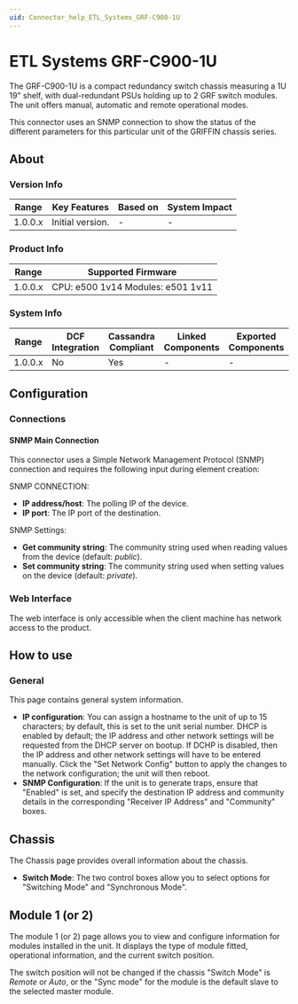 ```yaml
---
uid: Connector_help_ETL_Systems_GRF-C900-1U
---
```


# ETL Systems GRF-C900-1U

The GRF-C900-1U is a compact redundancy switch chassis measuring a 1U 19" shelf, with dual-redundant PSUs holding up to 2 GRF switch modules. The unit offers manual, automatic and remote operational modes.

This connector uses an SNMP connection to show the status of the different parameters for this particular unit of the GRIFFIN chassis series.

## About

### Version Info

| Range     | Key Features     | Based on     | System Impact     |
|-----------|------------------|--------------|-------------------|
| 1.0.0.x   | Initial version. | -            | -                 |

### Product Info

| Range     | Supported Firmware                |
|-----------|-----------------------------------|
| 1.0.0.x   | CPU: e500 1v14 Modules: e501 1v11 |

### System Info

| Range     | DCF Integration     | Cassandra Compliant     | Linked Components     | Exported Components     |
|-----------|---------------------|-------------------------|-----------------------|-------------------------|
| 1.0.0.x   | No                  | Yes                     | -                     | -                       |

## Configuration

### Connections

#### SNMP Main Connection

This connector uses a Simple Network Management Protocol (SNMP) connection and requires the following input during element creation:

SNMP CONNECTION:

- **IP address/host**: The polling IP of the device.
- **IP port**: The IP port of the destination.

SNMP Settings:

- **Get community string**: The community string used when reading values from the device (default: *public*).
- **Set community string**: The community string used when setting values on the device (default: *private*).

### Web Interface

The web interface is only accessible when the client machine has network access to the product.

## How to use

### General

This page contains general system information.

- **IP configuration**: You can assign a hostname to the unit of up to 15 characters; by default, this is set to the unit serial number. DHCP is enabled by default; the IP address and other network settings will be requested from the DHCP server on bootup. If DCHP is disabled, then the IP address and other network settings will have to be entered manually. Click the "Set Network Config" button to apply the changes to the network configuration; the unit will then reboot.
- **SNMP Configuration**: If the unit is to generate traps, ensure that "Enabled" is set, and specify the destination IP address and community details in the corresponding "Receiver IP Address" and "Community" boxes.

## Chassis

The Chassis page provides overall information about the chassis.

- **Switch Mode**: The two control boxes allow you to select options for "Switching Mode" and "Synchronous Mode".

## Module 1 (or 2)

The module 1 (or 2) page allows you to view and configure information for modules installed in the unit. It displays the type of module fitted, operational information, and the current switch position.

The switch position will not be changed if the chassis "Switch Mode" is *Remote* or *Auto*, or the "Sync mode" for the module is the default slave to the selected master module.
